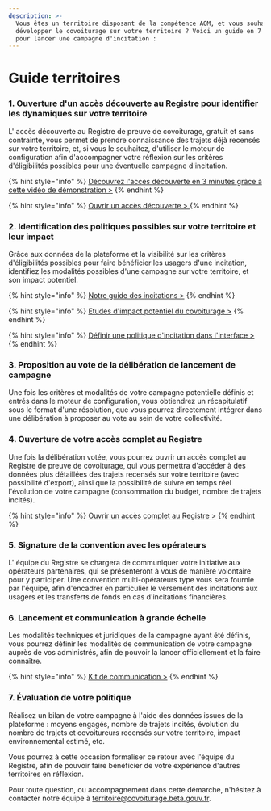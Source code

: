 ```yaml
---
description: >-
  Vous êtes un territoire disposant de la compétence AOM, et vous souhaitez
  développer le covoiturage sur votre territoire ? Voici un guide en 7 étapes
  pour lancer une campagne d'incitation :
---
```


# Guide territoires

### 1. **Ouverture d'un accès découverte au Registre pour identifier les dynamiques sur votre territoire**

L' accès découverte au Registre de preuve de covoiturage, gratuit et sans contrainte, vous permet de prendre connaissance des trajets déjà recensés sur votre territoire, et, si vous le souhaitez, d'utiliser le moteur de configuration afin d'accompagner votre réflexion sur les critères d'éligibilités possibles pour une éventuelle campagne d'incitation. 

{% hint style="info" %}
[Découvrez l'accès découverte en 3 minutes grâce à cette vidéo de démonstration &gt;](https://www.youtube.com/watch?v=kRqDjg30TZY)
{% endhint %}

{% hint style="info" %}
[Ouvrir un accès découverte &gt; ](onboarding.md#acces-decouverte-vous-navez-pas-encore-vote-de-campagne-dincitation-au-covoiturage)
{% endhint %}

### 2. **Identification des politiques possibles sur votre territoire et leur impact**

Grâce aux données de la plateforme et la visibilité sur les critères d'éligibilités possibles pour faire bénéficier les usagers d'une incitation, identifiez les modalités possibles d'une campagne sur votre territoire, et son impact potentiel.

{% hint style="info" %}
[Notre guide des incitations &gt;](guide-des-incitations.md)
{% endhint %}

{% hint style="info" %}
[Etudes d'impact potentiel du covoiturage &gt;](pourquoi-encourager-le-covoiturage.md)
{% endhint %}

{% hint style="info" %}
[Définir une politique d'incitation dans l'interface &gt;](definir-une-politique-incitative-dans-linterface-aom.md)
{% endhint %}

### 3. Proposition au vote de la délibération de lancement de campagne

Une fois les critères et modalités de votre campagne potentielle définis et entrés dans le moteur de configuration, vous obtiendrez un récapitulatif sous le format d'une résolution, que vous pourrez directement intégrer dans une délibération à proposer au vote au sein de votre collectivité.

### 4. **Ouverture de votre accès complet au Registre**

Une fois la délibération votée, vous pourrez ouvrir un accès complet au Registre de preuve de covoiturage, qui vous permettra d'accéder à des données plus détaillées des trajets recensés sur votre territoire \(avec possibilité d'export\), ainsi que la possibilité de suivre en temps réel l'évolution de votre campagne \(consommation du budget, nombre de trajets incités\).

{% hint style="info" %}
[Ouvrir un accès complet au Registre &gt;](onboarding.md#acces-complet-vous-avez-vote-une-campagne-dincitation-au-covoiturage)
{% endhint %}

### 5. **Signature de la convention avec les opérateurs**

L' équipe du Registre se chargera de communiquer votre initiative aux opérateurs partenaires, qui se présenteront à vous de manière volontaire pour y participer. Une convention multi-opérateurs type vous sera fournie par l'équipe, afin d'encadrer en particulier le versement des incitations aux usagers et les transferts de fonds en cas d'incitations financières.

### 6. **Lancement et communication à grande échelle**

Les modalités techniques et juridiques de la campagne ayant été définis, vous pourrez définir les modalités de communication de votre campagne auprès de vos administrés, afin de pouvoir la lancer officiellement et la faire connaître.

{% hint style="info" %}
[Kit de communication &gt;](kit-de-communication.md)
{% endhint %}

### 7. **Évaluation de votre politique**

Réalisez un bilan de votre campagne à l'aide des données issues de la plateforme : moyens engagés, nombre de trajets incités, évolution du nombre de trajets et covoitureurs recensés sur votre territoire, impact environnemental estimé, etc.

Vous pourrez à cette occasion formaliser ce retour avec l'équipe du Registre, afin de pouvoir faire bénéficier de votre expérience d'autres territoires en réflexion.



Pour toute question, ou accompagnement dans cette démarche, n'hésitez à contacter notre équipe à [territoire@covoiturage.beta.gouv.fr](mailto:territoire@covoiturage.beta.gouv.fr).

